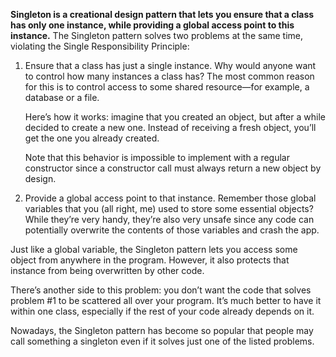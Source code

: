 **Singleton is a creational design pattern that lets you ensure that a class has only one instance, while providing a global access point to this instance.**
The Singleton pattern solves two problems at the same time, violating the Single Responsibility Principle:

1. Ensure that a class has just a single instance. Why would anyone want to control how many instances a class has? The most common reason for this is to control access to some shared resource—for example, a database or a file.

   Here’s how it works: imagine that you created an object, but after a while decided to create a new one. Instead of receiving a fresh object, you’ll get the one you already created.

   Note that this behavior is impossible to implement with a regular constructor since a constructor call must always return a new object by design.

2. Provide a global access point to that instance. Remember those global variables that you (all right, me) used to store some essential objects? While they’re very handy, they’re also very unsafe since any code can potentially overwrite the contents of those variables and crash the app.

  Just like a global variable, the Singleton pattern lets you access some object from anywhere in the program. However, it also protects that instance from being overwritten by other code.

  There’s another side to this problem: you don’t want the code that solves problem #1 to be scattered all over your program. It’s much better to have it within one class, especially if the rest of your code already depends on it.

Nowadays, the Singleton pattern has become so popular that people may call something a singleton even if it solves just one of the listed problems.
